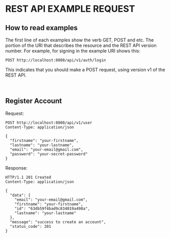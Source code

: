 # REST API EXAMPLE REQUEST

## How to read examples

The first line of each examples show the verb GET, POST and etc. The portion of the URI that describes the resource and the REST API version number. For example, for signing in the example URI shows this:

`POST http://localhost:8080/api/v1/auth/login`

This indicates that you should make a POST request, using version v1 of the REST API.

<br>

## Register Account

Request:
```
POST http://localhost:8080/api/v1/user
Content-Type: application/json

{
  "firstname": "your-firstname",
  "lastname": "your-lastname",
  "email": "your-email@gmail.com",
  "password": "your-secret-password"
}
```

Response:
```
HTTP/1.1 201 Created
Content-Type: application/json

{
  "data": {
    "email": "your-email@gmail.com",
    "firstname": "your-firstname",
    "id": "63db59f4bad9c834019a498a",
    "lastname": "your-lastname"
  },
  "message": "success to create an account",
  "status_code": 201
}
```